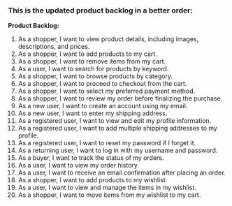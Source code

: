 ### This is the updated product backlog in a better order:

**Product Backlog:**

1. As a shopper, I want to view product details, including images, descriptions, and prices.
2. As a shopper, I want to add products to my cart.
3. As a shopper, I want to remove items from my cart.
4. As a user, I want to search for products by keyword.
5. As a shopper, I want to browse products by category.
6. As a shopper, I want to proceed to checkout from the cart.
7. As a shopper, I want to select my preferred payment method.
8. As a shopper, I want to review my order before finalizing the purchase.
9. As a new user, I want to create an account using my email.
10. As a new user, I want to enter my shipping address.
11. As a registered user, I want to view and edit my profile information.
12. As a registered user, I want to add multiple shipping addresses to my profile.
13. As a registered user, I want to reset my password if I forget it.
14. As a returning user, I want to log in with my username and password.
15. As a buyer, I want to track the status of my orders.
16. As a user, I want to view my order history.
17. As a user, I want to receive an email confirmation after placing an order.
18. As a shopper, I want to add products to my wishlist.
19. As a user, I want to view and manage the items in my wishlist.
20. As a shopper, I want to move items from my wishlist to my cart.